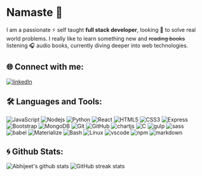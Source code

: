 <!-- Hi there 👋️, my name is Abhijeet
I am a full stack developer looking to solve real world problems. I really like to learn something new and ~~reading books~~ listening audio books, currently diving deeper into web technologies.
Skills
- HTML / CSS / SASS / JavaScript / ReactJs
- ES6 / Reack Hooks
- NodeJs / ExpressJs
- MongoDB / Mongoose
- Materialize CSS / Bootstrap
- Python 3
- Git
- CLI / Linux / SSH / Shell Scripting / Gulp
- C
-->


# Namaste 🙏️

I am a passionate ⚡ self taught **full stack developer**, looking 👀 to solve real world problems. I really like to learn something new and ~~reading books~~ listening 🎧 audio books, currently diving deeper into web technologies.


## 🌐 Connect with me:
[![linkedIn](https://img.shields.io/badge/LinkedIn-black?style=flat-square&logo=linkedin&logoColor=0077B5)](https://www.linkedin.com/in/abhijeet-dev/)

## 🛠️ Languages and Tools:
![JavaScript](https://img.shields.io/badge/JavaScript-black?style=flat-square&logo=javascript)
![Nodejs](https://img.shields.io/badge/Nodejs-black?style=flat-square&logo=Node.js)
![Python](https://img.shields.io/badge/-Python-black?style=flat-square&logo=Python)
![React](https://img.shields.io/badge/-React-black?style=flat-square&logo=react)
![HTML5](https://img.shields.io/badge/-HTML5-black?style=flat-square&logo=html5&logoColor=E34F26)
![CSS3](https://img.shields.io/badge/-CSS3-black?style=flat-square&logo=css3&logoColor=1572B6)
![Express](https://img.shields.io/badge/-Express.js-black?style=flat-square&logo=Express)
![Bootstrap](https://img.shields.io/badge/-Bootstrap-black?style=flat-square&logo=bootstrap)
![MongoDB](https://img.shields.io/badge/-MongoDB-black?style=flat-square&logo=mongodb)
![Git](https://img.shields.io/badge/-Git-black?style=flat-square&logo=git)
![GitHub](https://img.shields.io/badge/-GitHub-black?style=flat-square&logo=github)
![chartjs](https://img.shields.io/badge/-Chart.js-black?style=flat-square)
![C](https://img.shields.io/badge/-C_language-black?style=flat-square&logo=c)
![gulp](https://img.shields.io/badge/-Gulp-black?style=flat-square&logo=gulp)
![sass](https://img.shields.io/badge/-SASS-black?style=flat-square&logo=Sass)
![babel](https://img.shields.io/badge/-Babel-black?style=flat-square&logo=Babel)
![Materialize](https://img.shields.io/badge/-Materialize_CSS-black?style=flat-square&logo=Materialize)
![Bash](https://img.shields.io/badge/-CLI-black?style=flat-square&logo=GNU-Bash)
![Linux](https://img.shields.io/badge/-Linux-black?style=flat-square&logo=Linux)
![vscode](https://img.shields.io/badge/-VS_Code-black?style=flat-square&logo=visual-studio-code&logoColor=007ACC)
![npm](https://img.shields.io/badge/-npm-black?style=flat-square&logo=npm)
![markdown](https://img.shields.io/badge/-Markdown-black?style=flat-square&logo=markdown)




## 🌀 Github Stats:
  
![Abhijeet's github stats](https://github-readme-stats.vercel.app/api?username=abhijeet199&show_icons=true&title_color=fff&icon_color=79ff97&text_color=9f9f9f&bg_color=151515)
![GitHub streak stats](https://github-readme-streak-stats.herokuapp.com/?user=abhijeet199&theme=dark)  
